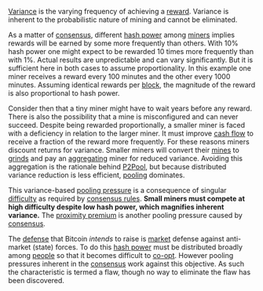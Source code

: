 [Variance](Glossary#variance) is the varying frequency of achieving a [reward](Glossary#reward). Variance is inherent to the probabilistic nature of mining and cannot be eliminated.

As a matter of [consensus](Glossary#consensus), different [hash power](Glossary#hash-power) among [miners](Glossary#miner) implies rewards will be earned by some more frequently than others. With 10% hash power one might expect to be rewarded 10 times more frequently than with 1%. Actual results are unpredictable and can vary significantly. But it is sufficient here in both cases to assume proportionality. In this example one miner receives a reward every 100 minutes and the other every 1000 minutes. Assuming identical rewards per [block](Glossary#block), the magnitude of the reward is also proportional to hash power.

Consider then that a tiny miner might have to wait years before any reward. There is also the possibility that a mine is misconfigured and can never succeed. Despite being rewarded proportionally, a smaller miner is faced with a deficiency in relation to the larger miner. It must improve [cash flow](https://en.wikipedia.org/wiki/Operating_cash_flow) to receive a fraction of the reward more frequently. For these reasons miners discount returns for variance. Smaller miners will convert their [mines](Glossary#mine) to [grinds](Glossary#grind) and pay an [aggregating](Glossary#aggregation) miner for reduced variance. Avoiding this aggregation is the rationale behind [P2Pool](https://en.bitcoin.it/wiki/P2Pool), but because distributed variance reduction is less efficient, [pooling](Glossary#pooling) dominates.

This variance-based [pooling pressure](Pooling-Pressure-Risk) is a consequence of singular [difficulty](Glossary#difficulty) as required by [consensus rules](Glossary#consensus-rules). **Small miners must compete at high difficulty despite low hash power, which magnifies inherent variance.** The [proximity premium](Proximity-Premium-Flaw) is another pooling pressure caused by [consensus](Glossary#consensus).

The [defense](Axiom-of-Resistance) that Bitcoin *intends* to raise is [market](Glossary#market) defense against anti-market (state) forces. To do this [hash power](Glossary#hash-power) must be distributed broadly among [people](Glossary#person) so that it becomes difficult to [co-opt](Glossary#co-option). However pooling pressures inherent in the [consensus](Glossary#consensus) work against this objective. As such the characteristic is termed a flaw, though no way to eliminate the flaw has been discovered.

